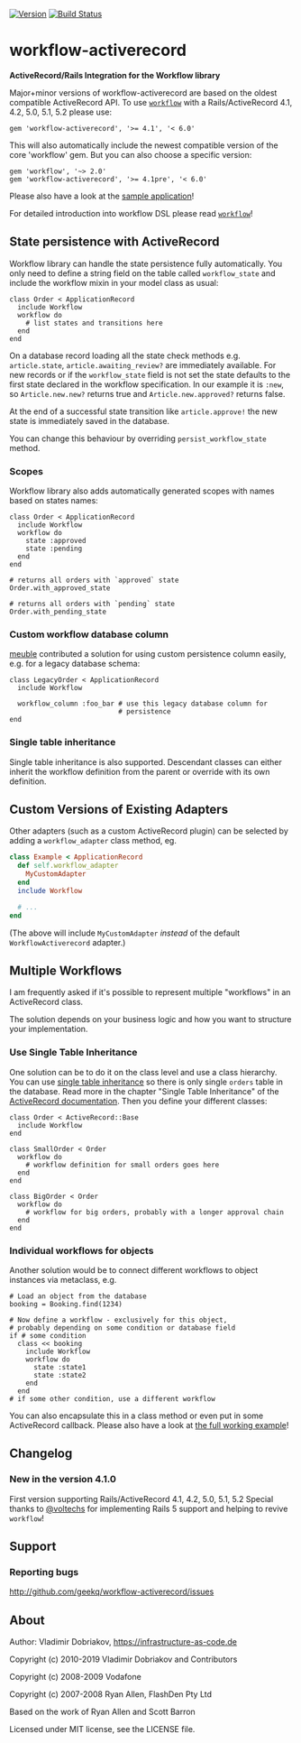 [![Version
](https://img.shields.io/gem/v/workflow-activerecord.svg?maxAge=2592000)](https://rubygems.org/gems/workflow-activerecord)
[![Build Status
](https://travis-ci.org/geekq/workflow-activerecord.svg)](https://travis-ci.org/geekq/workflow-activerecord)
<!-- TODO find out how to add this repository without giving cloudclimate write access to the repo
[![Code Climate
](https://codeclimate.com/github/geekq/workflow-activerecord/badges/gpa.svg)](https://codeclimate.com/github/geekq/workflow-activerecord)
[![Test
Coverage](https://codeclimate.com/github/geekq/workflow-activerecord/badges/coverage.svg)](https://codeclimate.com/github/geekq/workflow-activerecord/coverage)
-->

# workflow-activerecord

**ActiveRecord/Rails Integration for the Workflow library**

Major+minor versions of workflow-activerecord are based on the oldest
compatible ActiveRecord API.  To use [`workflow`][] with a
Rails/ActiveRecord 4.1, 4.2, 5.0, 5.1, 5.2 please use:

    gem 'workflow-activerecord', '>= 4.1', '< 6.0'

This will also automatically include the newest compatible version of
the core 'workflow' gem. But you can also choose a specific version:

    gem 'workflow', '~> 2.0'
    gem 'workflow-activerecord', '>= 4.1pre', '< 6.0'

Please also have a look at the [sample application][]!

For detailed introduction into workflow DSL please read [`workflow`][]!

[`workflow`]: https://github.com/geekq/workflow
[sample application]: https://github.com/geekq/workflow-rails-sample


State persistence with ActiveRecord
-----------------------------------

Workflow library can handle the state persistence fully automatically. You
only need to define a string field on the table called `workflow_state`
and include the workflow mixin in your model class as usual:

    class Order < ApplicationRecord
      include Workflow
      workflow do
        # list states and transitions here
      end
    end

On a database record loading all the state check methods e.g.
`article.state`, `article.awaiting_review?` are immediately available.
For new records or if the `workflow_state` field is not set the state
defaults to the first state declared in the workflow specification. In
our example it is `:new`, so `Article.new.new?` returns true and
`Article.new.approved?` returns false.

At the end of a successful state transition like `article.approve!` the
new state is immediately saved in the database.

You can change this behaviour by overriding `persist_workflow_state`
method.

### Scopes

Workflow library also adds automatically generated scopes with names based on
states names:

    class Order < ApplicationRecord
      include Workflow
      workflow do
        state :approved
        state :pending
      end
    end

    # returns all orders with `approved` state
    Order.with_approved_state

    # returns all orders with `pending` state
    Order.with_pending_state


### Custom workflow database column

[meuble](http://imeuble.info/) contributed a solution for using
custom persistence column easily, e.g. for a legacy database schema:

    class LegacyOrder < ApplicationRecord
      include Workflow

      workflow_column :foo_bar # use this legacy database column for
                               # persistence
    end



### Single table inheritance

Single table inheritance is also supported. Descendant classes can either
inherit the workflow definition from the parent or override with its own
definition.


Custom Versions of Existing Adapters
------------------------------------

Other adapters (such as a custom ActiveRecord plugin) can be selected by adding a `workflow_adapter` class method, eg.

```ruby
class Example < ApplicationRecord
  def self.workflow_adapter
    MyCustomAdapter
  end
  include Workflow

  # ...
end
```

(The above will include `MyCustomAdapter` *instead* of the default
`WorkflowActiverecord` adapter.)


Multiple Workflows
------------------

I am frequently asked if it's possible to represent multiple "workflows"
in an ActiveRecord class.

The solution depends on your business logic and how you want to
structure your implementation.

### Use Single Table Inheritance

One solution can be to do it on the class level and use a class
hierarchy. You can use [single table inheritance][STI] so there is only
single `orders` table in the database. Read more in the chapter "Single
Table Inheritance" of the [ActiveRecord documentation][ActiveRecord].
Then you define your different classes:

    class Order < ActiveRecord::Base
      include Workflow
    end

    class SmallOrder < Order
      workflow do
        # workflow definition for small orders goes here
      end
    end

    class BigOrder < Order
      workflow do
        # workflow for big orders, probably with a longer approval chain
      end
    end


### Individual workflows for objects

Another solution would be to connect different workflows to object
instances via metaclass, e.g.

    # Load an object from the database
    booking = Booking.find(1234)

    # Now define a workflow - exclusively for this object,
    # probably depending on some condition or database field
    if # some condition
      class << booking
        include Workflow
        workflow do
          state :state1
          state :state2
        end
      end
    # if some other condition, use a different workflow

You can also encapsulate this in a class method or even put in some
ActiveRecord callback. Please also have a look at [the full working
example][multiple_workflow_test]!

[STI]: http://www.martinfowler.com/eaaCatalog/singleTableInheritance.html
[ActiveRecord]: http://api.rubyonrails.org/classes/ActiveRecord/Base.html
[multiple_workflow_test]: https://github.com/geekq/workflow-activerecord/blob/develop/test/multiple_workflows_test.rb


Changelog
---------

### New in the version 4.1.0

First version supporting Rails/ActiveRecord 4.1, 4.2, 5.0, 5.1, 5.2
Special thanks to [@voltechs][] for implementing Rails 5 support
and helping to revive `workflow`!

[@voltechs]: https://github.com/voltechs

Support
-------

### Reporting bugs

<http://github.com/geekq/workflow-activerecord/issues>


About
-----

Author: Vladimir Dobriakov, <https://infrastructure-as-code.de>

Copyright (c) 2010-2019 Vladimir Dobriakov and Contributors

Copyright (c) 2008-2009 Vodafone

Copyright (c) 2007-2008 Ryan Allen, FlashDen Pty Ltd

Based on the work of Ryan Allen and Scott Barron

Licensed under MIT license, see the LICENSE file.
